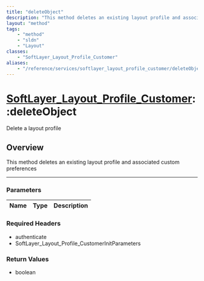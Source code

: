 ```yaml
---
title: "deleteObject"
description: "This method deletes an existing layout profile and associated custom preferences"
layout: "method"
tags:
    - "method"
    - "sldn"
    - "Layout"
classes:
    - "SoftLayer_Layout_Profile_Customer"
aliases:
    - "/reference/services/softlayer_layout_profile_customer/deleteObject"
---
```

# [SoftLayer_Layout_Profile_Customer](/reference/services/SoftLayer_Layout_Profile_Customer)::deleteObject

Delete a layout profile


## Overview 
This method deletes an existing layout profile and associated custom preferences 

-----

### Parameters 
|Name | Type | Description |
| --- | --- | --- |


### Required Headers
* authenticate
* SoftLayer_Layout_Profile_CustomerInitParameters


### Return Values
* boolean




